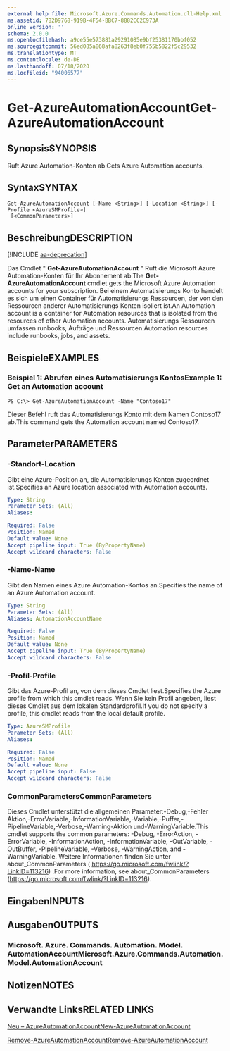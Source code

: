 ```yaml
---
external help file: Microsoft.Azure.Commands.Automation.dll-Help.xml
ms.assetid: 7B2D9768-919B-4F54-BBC7-8882CC2C973A
online version: ''
schema: 2.0.0
ms.openlocfilehash: a9ce55e573881a29291085e9bf25381170bbf052
ms.sourcegitcommit: 56ed085a868afa8263f8eb0f755b5822f5c29532
ms.translationtype: MT
ms.contentlocale: de-DE
ms.lasthandoff: 07/18/2020
ms.locfileid: "94006577"
---
```

# <span data-ttu-id="b776a-101">Get-AzureAutomationAccount</span><span class="sxs-lookup"><span data-stu-id="b776a-101">Get-AzureAutomationAccount</span></span>

## <span data-ttu-id="b776a-102">Synopsis</span><span class="sxs-lookup"><span data-stu-id="b776a-102">SYNOPSIS</span></span>

<span data-ttu-id="b776a-103">Ruft Azure Automation-Konten ab.</span><span class="sxs-lookup"><span data-stu-id="b776a-103">Gets Azure Automation accounts.</span></span>

## <span data-ttu-id="b776a-104">Syntax</span><span class="sxs-lookup"><span data-stu-id="b776a-104">SYNTAX</span></span>

```
Get-AzureAutomationAccount [-Name <String>] [-Location <String>] [-Profile <AzureSMProfile>]
 [<CommonParameters>]
```

## <span data-ttu-id="b776a-105">Beschreibung</span><span class="sxs-lookup"><span data-stu-id="b776a-105">DESCRIPTION</span></span>

[!INCLUDE [aa-deprecation](../include/aa-deprecation.md)]

<span data-ttu-id="b776a-106">Das Cmdlet " **Get-AzureAutomationAccount** " Ruft die Microsoft Azure Automation-Konten für Ihr Abonnement ab.</span><span class="sxs-lookup"><span data-stu-id="b776a-106">The **Get-AzureAutomationAccount** cmdlet gets the Microsoft Azure Automation accounts for your subscription.</span></span>
<span data-ttu-id="b776a-107">Bei einem Automatisierungs Konto handelt es sich um einen Container für Automatisierungs Ressourcen, der von den Ressourcen anderer Automatisierungs Konten isoliert ist.</span><span class="sxs-lookup"><span data-stu-id="b776a-107">An Automation account is a container for Automation resources that is isolated from the resources of other Automation accounts.</span></span>
<span data-ttu-id="b776a-108">Automatisierungs Ressourcen umfassen runbooks, Aufträge und Ressourcen.</span><span class="sxs-lookup"><span data-stu-id="b776a-108">Automation resources include runbooks, jobs, and assets.</span></span>

## <span data-ttu-id="b776a-109">Beispiele</span><span class="sxs-lookup"><span data-stu-id="b776a-109">EXAMPLES</span></span>

### <span data-ttu-id="b776a-110">Beispiel 1: Abrufen eines Automatisierungs Kontos</span><span class="sxs-lookup"><span data-stu-id="b776a-110">Example 1: Get an Automation account</span></span>
```
PS C:\> Get-AzureAutomationAccount -Name "Contoso17"
```

<span data-ttu-id="b776a-111">Dieser Befehl ruft das Automatisierungs Konto mit dem Namen Contoso17 ab.</span><span class="sxs-lookup"><span data-stu-id="b776a-111">This command gets the Automation account named Contoso17.</span></span>

## <span data-ttu-id="b776a-112">Parameter</span><span class="sxs-lookup"><span data-stu-id="b776a-112">PARAMETERS</span></span>

### <span data-ttu-id="b776a-113">-Standort</span><span class="sxs-lookup"><span data-stu-id="b776a-113">-Location</span></span>
<span data-ttu-id="b776a-114">Gibt eine Azure-Position an, die Automatisierungs Konten zugeordnet ist.</span><span class="sxs-lookup"><span data-stu-id="b776a-114">Specifies an Azure location associated with Automation accounts.</span></span>

```yaml
Type: String
Parameter Sets: (All)
Aliases: 

Required: False
Position: Named
Default value: None
Accept pipeline input: True (ByPropertyName)
Accept wildcard characters: False
```

### <span data-ttu-id="b776a-115">-Name</span><span class="sxs-lookup"><span data-stu-id="b776a-115">-Name</span></span>
<span data-ttu-id="b776a-116">Gibt den Namen eines Azure Automation-Kontos an.</span><span class="sxs-lookup"><span data-stu-id="b776a-116">Specifies the name of an Azure Automation account.</span></span>

```yaml
Type: String
Parameter Sets: (All)
Aliases: AutomationAccountName

Required: False
Position: Named
Default value: None
Accept pipeline input: True (ByPropertyName)
Accept wildcard characters: False
```

### <span data-ttu-id="b776a-117">-Profil</span><span class="sxs-lookup"><span data-stu-id="b776a-117">-Profile</span></span>
<span data-ttu-id="b776a-118">Gibt das Azure-Profil an, von dem dieses Cmdlet liest.</span><span class="sxs-lookup"><span data-stu-id="b776a-118">Specifies the Azure profile from which this cmdlet reads.</span></span>
<span data-ttu-id="b776a-119">Wenn Sie kein Profil angeben, liest dieses Cmdlet aus dem lokalen Standardprofil.</span><span class="sxs-lookup"><span data-stu-id="b776a-119">If you do not specify a profile, this cmdlet reads from the local default profile.</span></span>

```yaml
Type: AzureSMProfile
Parameter Sets: (All)
Aliases: 

Required: False
Position: Named
Default value: None
Accept pipeline input: False
Accept wildcard characters: False
```

### <span data-ttu-id="b776a-120">CommonParameters</span><span class="sxs-lookup"><span data-stu-id="b776a-120">CommonParameters</span></span>
<span data-ttu-id="b776a-121">Dieses Cmdlet unterstützt die allgemeinen Parameter:-Debug,-Fehler Aktion,-ErrorVariable,-InformationVariable,-Variable,-Puffer,-PipelineVariable,-Verbose,-Warning-Aktion und-WarningVariable.</span><span class="sxs-lookup"><span data-stu-id="b776a-121">This cmdlet supports the common parameters: -Debug, -ErrorAction, -ErrorVariable, -InformationAction, -InformationVariable, -OutVariable, -OutBuffer, -PipelineVariable, -Verbose, -WarningAction, and -WarningVariable.</span></span> <span data-ttu-id="b776a-122">Weitere Informationen finden Sie unter about_CommonParameters ( https://go.microsoft.com/fwlink/?LinkID=113216) .</span><span class="sxs-lookup"><span data-stu-id="b776a-122">For more information, see about_CommonParameters (https://go.microsoft.com/fwlink/?LinkID=113216).</span></span>

## <span data-ttu-id="b776a-123">Eingaben</span><span class="sxs-lookup"><span data-stu-id="b776a-123">INPUTS</span></span>

## <span data-ttu-id="b776a-124">Ausgaben</span><span class="sxs-lookup"><span data-stu-id="b776a-124">OUTPUTS</span></span>

### <span data-ttu-id="b776a-125">Microsoft. Azure. Commands. Automation. Model. AutomationAccount</span><span class="sxs-lookup"><span data-stu-id="b776a-125">Microsoft.Azure.Commands.Automation.Model.AutomationAccount</span></span>

## <span data-ttu-id="b776a-126">Notizen</span><span class="sxs-lookup"><span data-stu-id="b776a-126">NOTES</span></span>

## <span data-ttu-id="b776a-127">Verwandte Links</span><span class="sxs-lookup"><span data-stu-id="b776a-127">RELATED LINKS</span></span>

[<span data-ttu-id="b776a-128">Neu – AzureAutomationAccount</span><span class="sxs-lookup"><span data-stu-id="b776a-128">New-AzureAutomationAccount</span></span>](./New-AzureAutomationAccount.md)

[<span data-ttu-id="b776a-129">Remove-AzureAutomationAccount</span><span class="sxs-lookup"><span data-stu-id="b776a-129">Remove-AzureAutomationAccount</span></span>](./Remove-AzureAutomationAccount.md)


